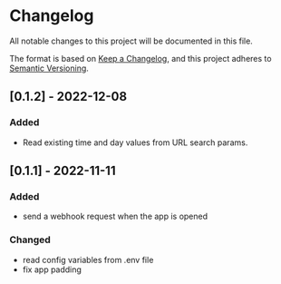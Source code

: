 # Changelog

All notable changes to this project will be documented in this file.

The format is based on [Keep a Changelog](https://keepachangelog.com/en/1.0.0/),
and this project adheres to [Semantic Versioning](https://semver.org/spec/v2.0.0.html).

## [0.1.2] - 2022-12-08

### Added

- Read existing time and day values from URL search params.

## [0.1.1] - 2022-11-11

### Added

- send a webhook request when the app is opened

### Changed

- read config variables from .env file 
- fix app padding